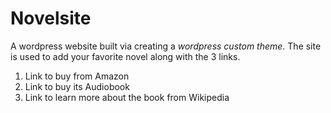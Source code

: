 # Novelsite
A wordpress website built via creating a *wordpress custom theme*.
The site is used to add your favorite novel along with the 3 links. 
  1. Link to buy from Amazon 
  2. Link to buy its Audiobook 
  3. Link to learn more about the book from Wikipedia
